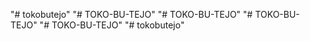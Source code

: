 "# tokobutejo" 
"# TOKO-BU-TEJO" 
"# TOKO-BU-TEJO" 
"# TOKO-BU-TEJO" 
"# TOKO-BU-TEJO" 
"# tokobutejo" 
